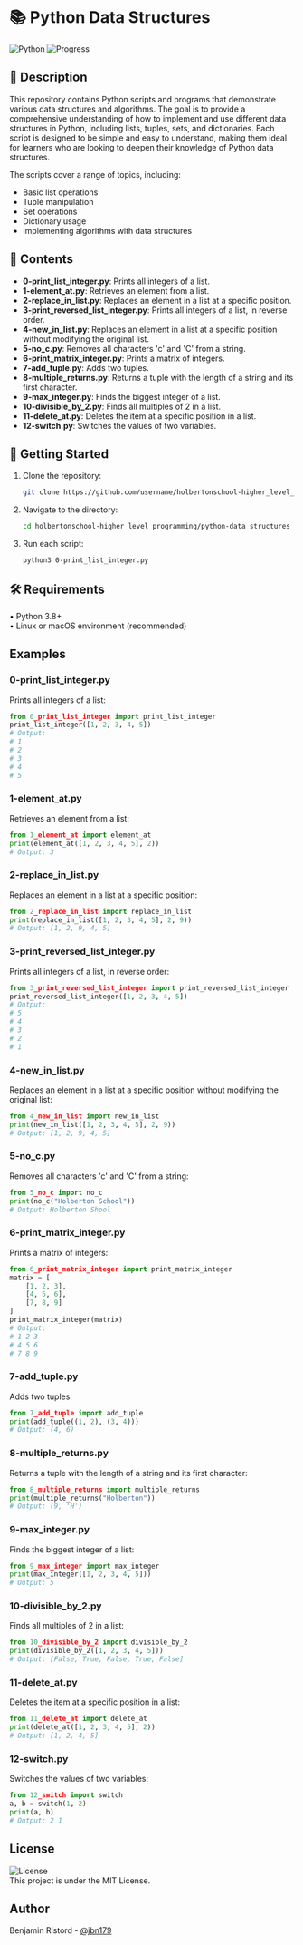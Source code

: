 
# 📚 Python Data Structures

![Python](https://img.shields.io/badge/Python-3.8%2B-blue.svg)
![Progress](https://img.shields.io/badge/Progress-Intermediate-yellow.svg)

## 📖 Description
This repository contains Python scripts and programs that demonstrate various data structures and algorithms. The goal is to provide a comprehensive understanding of how to implement and use different data structures in Python, including lists, tuples, sets, and dictionaries. Each script is designed to be simple and easy to understand, making them ideal for learners who are looking to deepen their knowledge of Python data structures.

The scripts cover a range of topics, including:
- Basic list operations
- Tuple manipulation
- Set operations
- Dictionary usage
- Implementing algorithms with data structures

## 📂 Contents
- **0-print_list_integer.py**: Prints all integers of a list.
- **1-element_at.py**: Retrieves an element from a list.
- **2-replace_in_list.py**: Replaces an element in a list at a specific position.
- **3-print_reversed_list_integer.py**: Prints all integers of a list, in reverse order.
- **4-new_in_list.py**: Replaces an element in a list at a specific position without modifying the original list.
- **5-no_c.py**: Removes all characters 'c' and 'C' from a string.
- **6-print_matrix_integer.py**: Prints a matrix of integers.
- **7-add_tuple.py**: Adds two tuples.
- **8-multiple_returns.py**: Returns a tuple with the length of a string and its first character.
- **9-max_integer.py**: Finds the biggest integer of a list.
- **10-divisible_by_2.py**: Finds all multiples of 2 in a list.
- **11-delete_at.py**: Deletes the item at a specific position in a list.
- **12-switch.py**: Switches the values of two variables.

## 🚀 Getting Started
1. Clone the repository:
   ```bash
   git clone https://github.com/username/holbertonschool-higher_level_programming.git
   ```
2. Navigate to the directory:
   ```bash
   cd holbertonschool-higher_level_programming/python-data_structures
   ```
3. Run each script:
   ```bash
   python3 0-print_list_integer.py
   ```

## 🛠️ Requirements
• Python 3.8+  
• Linux or macOS environment (recommended)

## Examples

### 0-print_list_integer.py
Prints all integers of a list:
```python
from 0_print_list_integer import print_list_integer
print_list_integer([1, 2, 3, 4, 5])
# Output:
# 1
# 2
# 3
# 4
# 5
```

### 1-element_at.py
Retrieves an element from a list:
```python
from 1_element_at import element_at
print(element_at([1, 2, 3, 4, 5], 2))
# Output: 3
```

### 2-replace_in_list.py
Replaces an element in a list at a specific position:
```python
from 2_replace_in_list import replace_in_list
print(replace_in_list([1, 2, 3, 4, 5], 2, 9))
# Output: [1, 2, 9, 4, 5]
```

### 3-print_reversed_list_integer.py
Prints all integers of a list, in reverse order:
```python
from 3_print_reversed_list_integer import print_reversed_list_integer
print_reversed_list_integer([1, 2, 3, 4, 5])
# Output:
# 5
# 4
# 3
# 2
# 1
```

### 4-new_in_list.py
Replaces an element in a list at a specific position without modifying the original list:
```python
from 4_new_in_list import new_in_list
print(new_in_list([1, 2, 3, 4, 5], 2, 9))
# Output: [1, 2, 9, 4, 5]
```

### 5-no_c.py
Removes all characters 'c' and 'C' from a string:
```python
from 5_no_c import no_c
print(no_c("Holberton School"))
# Output: Holberton Shool
```

### 6-print_matrix_integer.py
Prints a matrix of integers:
```python
from 6_print_matrix_integer import print_matrix_integer
matrix = [
    [1, 2, 3],
    [4, 5, 6],
    [7, 8, 9]
]
print_matrix_integer(matrix)
# Output:
# 1 2 3
# 4 5 6
# 7 8 9
```

### 7-add_tuple.py
Adds two tuples:
```python
from 7_add_tuple import add_tuple
print(add_tuple((1, 2), (3, 4)))
# Output: (4, 6)
```

### 8-multiple_returns.py
Returns a tuple with the length of a string and its first character:
```python
from 8_multiple_returns import multiple_returns
print(multiple_returns("Holberton"))
# Output: (9, 'H')
```

### 9-max_integer.py
Finds the biggest integer of a list:
```python
from 9_max_integer import max_integer
print(max_integer([1, 2, 3, 4, 5]))
# Output: 5
```

### 10-divisible_by_2.py
Finds all multiples of 2 in a list:
```python
from 10_divisible_by_2 import divisible_by_2
print(divisible_by_2([1, 2, 3, 4, 5]))
# Output: [False, True, False, True, False]
```

### 11-delete_at.py
Deletes the item at a specific position in a list:
```python
from 11_delete_at import delete_at
print(delete_at([1, 2, 3, 4, 5], 2))
# Output: [1, 2, 4, 5]
```

### 12-switch.py
Switches the values of two variables:
```python
from 12_switch import switch
a, b = switch(1, 2)
print(a, b)
# Output: 2 1
```

## License
![License](https://img.shields.io/badge/License-MIT-green.svg)  
This project is under the MIT License.

## Author
Benjamin Ristord - [@jbn179](https://github.com/jbn179)